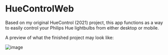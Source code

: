 # HueControlWeb
Based on my original HueControl (2021) project, this app functions as a way to easily control your Philips Hue lightbulbs from either desktop or mobile.

A preview of what the finished project may look like:

![image](https://github.com/asherddesouza/HueControlWeb/assets/77273625/8e0dd794-872f-4c4c-a5ab-170251e2e3a4)

